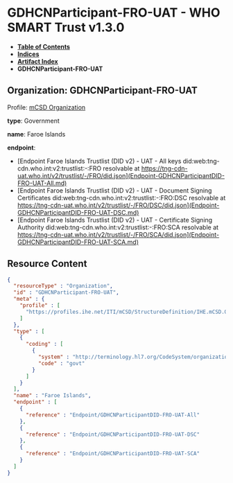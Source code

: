 # GDHCNParticipant-FRO-UAT - WHO SMART Trust v1.3.0

* [**Table of Contents**](toc.md)
* [**Indices**](indices.md)
* [**Artifact Index**](artifacts.md)
* **GDHCNParticipant-FRO-UAT**

## Organization: GDHCNParticipant-FRO-UAT

Profile: [mCSD Organization](https://profiles.ihe.net/ITI/mCSD/4.0.0/StructureDefinition-IHE.mCSD.Organization.html)

**type**: Government

**name**: Faroe Islands

**endpoint**: 

* [Endpoint Faroe Islands Trustlist (DID v2) - UAT - All keys did:web:tng-cdn.who.int:v2:trustlist:-:FRO resolvable at https://tng-cdn-uat.who.int/v2/trustlist/-/FRO/did.json](Endpoint-GDHCNParticipantDID-FRO-UAT-All.md)
* [Endpoint Faroe Islands Trustlist (DID v2) - UAT - Document Signing Certificates did:web:tng-cdn.who.int:v2:trustlist:-:FRO:DSC resolvable at https://tng-cdn-uat.who.int/v2/trustlist/-/FRO/DSC/did.json](Endpoint-GDHCNParticipantDID-FRO-UAT-DSC.md)
* [Endpoint Faroe Islands Trustlist (DID v2) - UAT - Certificate Signing Authority did:web:tng-cdn.who.int:v2:trustlist:-:FRO:SCA resolvable at https://tng-cdn-uat.who.int/v2/trustlist/-/FRO/SCA/did.json](Endpoint-GDHCNParticipantDID-FRO-UAT-SCA.md)



## Resource Content

```json
{
  "resourceType" : "Organization",
  "id" : "GDHCNParticipant-FRO-UAT",
  "meta" : {
    "profile" : [
      "https://profiles.ihe.net/ITI/mCSD/StructureDefinition/IHE.mCSD.Organization"
    ]
  },
  "type" : [
    {
      "coding" : [
        {
          "system" : "http://terminology.hl7.org/CodeSystem/organization-type",
          "code" : "govt"
        }
      ]
    }
  ],
  "name" : "Faroe Islands",
  "endpoint" : [
    {
      "reference" : "Endpoint/GDHCNParticipantDID-FRO-UAT-All"
    },
    {
      "reference" : "Endpoint/GDHCNParticipantDID-FRO-UAT-DSC"
    },
    {
      "reference" : "Endpoint/GDHCNParticipantDID-FRO-UAT-SCA"
    }
  ]
}

```
